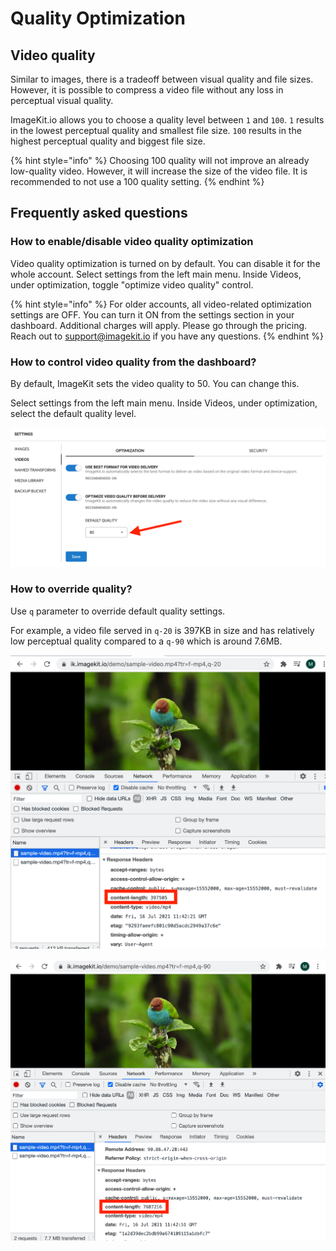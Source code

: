 # Quality Optimization

## Video quality

Similar to images, there is a tradeoff between visual quality and file sizes. However, it is possible to compress a video file without any loss in perceptual visual quality.

ImageKit.io allows you to choose a quality level between `1` and `100`. `1` results in the lowest perceptual quality and smallest file size. `100` results in the highest perceptual quality and biggest file size.

{% hint style="info" %}
Choosing 100 quality will not improve an already low-quality video. However, it will increase the size of the video file. It is recommended to not use a 100 quality setting.
{% endhint %}

## Frequently asked questions

### How to enable/disable video quality optimization

Video quality optimization is turned on by default. You can disable it for the whole account. Select settings from the left main menu. Inside Videos, under optimization, toggle "optimize video quality" control.

{% hint style="info" %}
For older accounts, all video-related optimization settings are OFF. You can turn it ON from the settings section in your dashboard. Additional charges will apply. Please go through the pricing. Reach out to support@imagekit.io if you have any questions.
{% endhint %}

### How to control video quality from the dashboard?

By default, ImageKit sets the video quality to 50. You can change this.

Select settings from the left main menu. Inside Videos, under optimization, select the default quality level.

![Video default quality settings](../../.gitbook/assets/screenshot-2021-07-13-at-5.08.08-pm.png)



### How to override quality?

Use `q` parameter to override default quality settings.

For example, a video file served in `q-20` is 397KB in size and has relatively low perceptual quality compared to a `q-90`  which is around 7.6MB.

![Quality 20](../../.gitbook/assets/screenshot-2021-07-16-at-5.12.33-pm.png)

![Quality 90](../../.gitbook/assets/screenshot-2021-07-16-at-5.13.01-pm%20%281%29.png)



